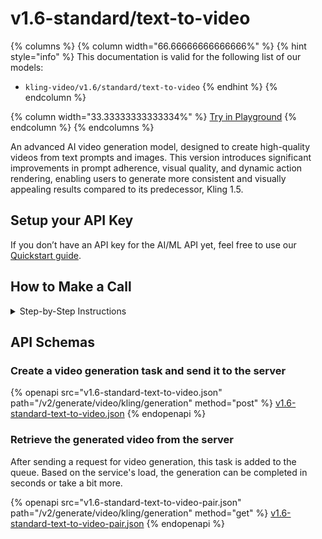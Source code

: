 # v1.6-standard/text-to-video

{% columns %}
{% column width="66.66666666666666%" %}
{% hint style="info" %}
This documentation is valid for the following list of our models:

* `kling-video/v1.6/standard/text-to-video`
{% endhint %}
{% endcolumn %}

{% column width="33.33333333333334%" %}
<a href="https://aimlapi.com/app/?model=kling-video/v1.6/standard/text-to-video&#x26;mode=video" class="button primary">Try in Playground</a>
{% endcolumn %}
{% endcolumns %}

An advanced AI video generation model, designed to create high-quality videos from text prompts and images. This version introduces significant improvements in prompt adherence, visual quality, and dynamic action rendering, enabling users to generate more consistent and visually appealing results compared to its predecessor, Kling 1.5.

## Setup your API Key

If you don’t have an API key for the AI/ML API yet, feel free to use our [Quickstart guide](https://docs.aimlapi.com/quickstart/setting-up).

## How to Make a Call

<details>

<summary>Step-by-Step Instructions</summary>

Generating a video using this model involves sequentially calling two endpoints:&#x20;

* The first one is for creating and sending a video generation task to the server (returns a generation ID).
* The second one is for requesting the generated video from the server using the generation ID received from the first endpoint.&#x20;

Below, you can find both corresponding API schemas.

</details>

## API Schemas

### Create a video generation task and send it to the server

{% openapi src="v1.6-standard-text-to-video.json" path="/v2/generate/video/kling/generation" method="post" %}
[v1.6-standard-text-to-video.json](v1.6-standard-text-to-video.json)
{% endopenapi %}

### Retrieve the generated video from the server

After sending a request for video generation, this task is added to the queue. Based on the service's load, the generation can be completed in seconds or take a bit more.&#x20;

{% openapi src="v1.6-standard-text-to-video-pair.json" path="/v2/generate/video/kling/generation" method="get" %}
[v1.6-standard-text-to-video-pair.json](v1.6-standard-text-to-video-pair.json)
{% endopenapi %}
